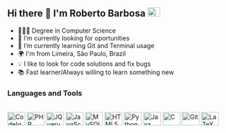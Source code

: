 ## Hi there 👋 I'm Roberto Barbosa <a href="https://www.linkedin.com/in/Robertovbj/" target="_blank"><img height="21" width="28" src="https://cdn.jsdelivr.net/gh/devicons/devicon/icons/linkedin/linkedin-original.svg" /></a>

- 👨🏻‍🎓 Degree in Computer Science
- 🔭 I’m currently looking for oportunities
- 🌱 I’m currently learning Git and Terminal usage
- 🌍 I'm from Limeira, São Paulo, Brazil
- 💡 I like to look for code solutions and fix bugs
- 📚 Fast learner/Always willing to learn something new

### Languages and Tools
<div style="display: inline_block"><br>
  <img align="center" alt="CodeIgniter4" height="30" width="40" src="https://cdn.jsdelivr.net/gh/devicons/devicon/icons/codeigniter/codeigniter-plain-wordmark.svg" />
  <img align="center" alt="PHP" height="30" width="40" src="https://cdn.jsdelivr.net/gh/devicons/devicon/icons/php/php-original.svg" />
  <img align="center" alt="JQuery" height="30" width="40" src="https://cdn.jsdelivr.net/gh/devicons/devicon/icons/jquery/jquery-original-wordmark.svg" />
  <img align="center" alt="JavaScript" height="30" width="40" src="https://cdn.jsdelivr.net/gh/devicons/devicon/icons/javascript/javascript-original.svg" />
  <img align="center" alt="MySQL" height="30" width="40" src="https://cdn.jsdelivr.net/gh/devicons/devicon/icons/mysql/mysql-original-wordmark.svg" />
  <img align="center" alt="HTML5" height="30" width="40" src="https://cdn.jsdelivr.net/gh/devicons/devicon/icons/html5/html5-original-wordmark.svg" />
  <img align="center" alt="Python" height="30" width="40" src="https://cdn.jsdelivr.net/gh/devicons/devicon/icons/python/python-original.svg" />
  <img align="center" alt="Java" height="30" width="40" src="https://cdn.jsdelivr.net/gh/devicons/devicon/icons/java/java-original.svg" />
  <img align="center" alt="C" height="30" width="40" src="https://cdn.jsdelivr.net/gh/devicons/devicon/icons/c/c-original.svg" />
  <img align="center" alt="Git" height="30" width="40" src="https://cdn.jsdelivr.net/gh/devicons/devicon/icons/git/git-original.svg" />
  <img align="center" alt="LaTeX" height="30" width="40" src="https://cdn.jsdelivr.net/gh/devicons/devicon/icons/latex/latex-original.svg" />
</div>
